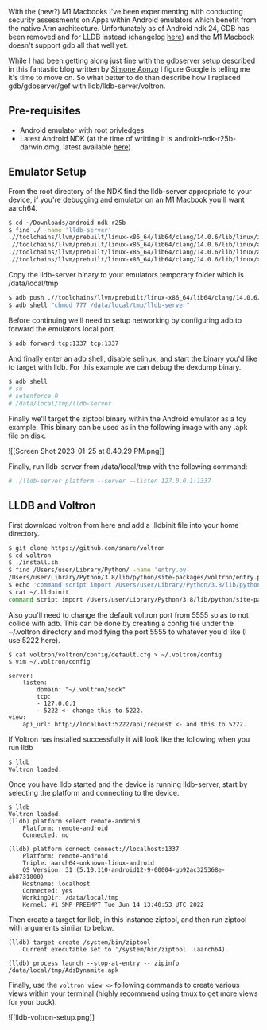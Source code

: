 With the (new?) M1 Macbooks I've been experimenting with conducting security assessments on Apps within Android emulators which benefit from the native Arm architecture. Unfortunately as of Android ndk 24, GDB has been removed and for LLDB instead (changelog [here](https://github.com/android/ndk/wiki/Changelog-r24)) and the M1 Macbook doesn't support gdb all that well yet. 

While I had been getting along just fine with the gdbserver setup described in this fantastic blog written by [Simone Aonzo](https://simoneaonzo.it/) I figure Google is telling me it's time to move on. So what better to do than describe how I replaced gdb/gdbserver/gef with lldb/lldb-server/voltron.

## Pre-requisites
* Android emulator with root privledges
* Latest Android NDK (at the time of writting it is android-ndk-r25b-darwin.dmg, latest available [here](https://developer.android.com/ndk/downloads))

## Emulator Setup

From the root directory of the NDK find the lldb-server appropriate to your device, if you're debugging and emulator on an M1 Macbook you'll want aarch64.

```bash
$ cd ~/Downloads/android-ndk-r25b
$ find ./ -name 'lldb-server'
.//toolchains/llvm/prebuilt/linux-x86_64/lib64/clang/14.0.6/lib/linux/i386/lldb-server
.//toolchains/llvm/prebuilt/linux-x86_64/lib64/clang/14.0.6/lib/linux/arm/lldb-server
.//toolchains/llvm/prebuilt/linux-x86_64/lib64/clang/14.0.6/lib/linux/aarch64/lldb-server
.//toolchains/llvm/prebuilt/linux-x86_64/lib64/clang/14.0.6/lib/linux/x86_64/lldb-server
```

Copy the lldb-server binary to your emulators temporary folder which is /data/local/tmp

```bash
$ adb push .//toolchains/llvm/prebuilt/linux-x86_64/lib64/clang/14.0.6/lib/linux/aarch64/lldb-server /data/local/tmp
$ adb shell "chmod 777 /data/local/tmp/lldb-server"
```

Before continuing we'll need to setup networking by configuring adb to forward the emulators local port.

```bash
$ adb forward tcp:1337 tcp:1337
```

And finally enter an adb shell, disable selinux, and start the binary you'd like to target with lldb. For this example we can debug the dexdump binary.

```bash
$ adb shell
# su
# setenforce 0
# /data/local/tmp/lldb-server 
```

Finally we'll target the ziptool binary within the Android emulator as a toy example. This binary can be used as in the following image with any .apk file on disk.

![[Screen Shot 2023-01-25 at 8.40.29 PM.png]]

Finally, run lldb-server from /data/local/tmp with the following command:

```bash
# ./lldb-server platform --server --listen 127.0.0.1:1337
```

## LLDB and Voltron

First download voltron from here and add a .lldbinit file into your home directory.

```bash
$ git clone https://github.com/snare/voltron
$ cd voltron
$ ./install.sh
$ find /Users/user/Library/Python/ -name 'entry.py'
/Users/user/Library/Python/3.8/lib/python/site-packages/voltron/entry.py
$ echo 'command script import /Users/user/Library/Python/3.8/lib/python/site-packages/voltron/entry.py' > ~/.lldbinit
$ cat ~/.lldbinit
command script import /Users/user/Library/Python/3.8/lib/python/site-packages/voltron/entry.py
```

Also you'll need to change the default voltron port from 5555 so as to not collide with adb. This can be done by creating a config file under the ~/.voltron directory and modifying the port 5555 to whatever you'd like (I use 5222 here).

```shell
$ cat voltron/voltron/config/default.cfg > ~/.voltron/config
$ vim ~/.voltron/config

server:
    listen:
        domain: "~/.voltron/sock"
        tcp:
        - 127.0.0.1
        - 5222 <- change this to 5222.
view:
    api_url: http://localhost:5222/api/request <- and this to 5222.
```

If Voltron has installed successfully it will look like the following when you run lldb

```bash
$ lldb
Voltron loaded.
```

Once you have lldb started and the device is running lldb-server, start by selecting the platform and connecting to the device.

```shell
$ lldb
Voltron loaded.
(lldb) platform select remote-android
	Platform: remote-android
	Connected: no
	
(lldb) platform connect connect://localhost:1337
	Platform: remote-android
	Triple: aarch64-unknown-linux-android
	OS Version: 31 (5.10.110-android12-9-00004-gb92ac325368e-ab8731800)
	Hostname: localhost
	Connected: yes
	WorkingDir: /data/local/tmp
    Kernel: #1 SMP PREEMPT Tue Jun 14 13:40:53 UTC 2022
```

Then create a target for lldb, in this instance ziptool, and then run ziptool with arguments similar to below.

```
(lldb) target create /system/bin/ziptool
	Current executable set to '/system/bin/ziptool' (aarch64).

(lldb) process launch --stop-at-entry -- zipinfo /data/local/tmp/AdsDynamite.apk
```

Finally, use the `voltron view <>` following commands to create various views within your terminal (highly recommend using tmux to get more views for your buck).

![[lldb-voltron-setup.png]]